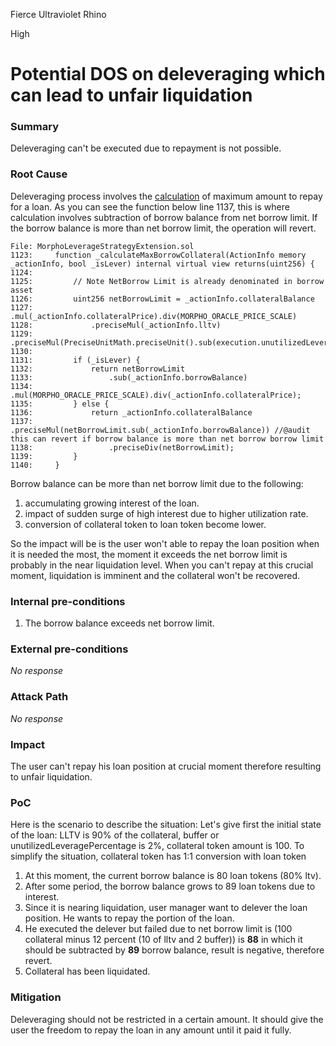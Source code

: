 Fierce Ultraviolet Rhino

High

# Potential DOS on deleveraging which can lead to unfair liquidation

### Summary

Deleveraging can't be executed due to repayment is not possible.

### Root Cause

Deleveraging process involves the [calculation](https://github.com/sherlock-audit/2024-10-morpho-x-index/blob/main/index-coop-smart-contracts/contracts/adapters/MorphoLeverageStrategyExtension.sol#L1134) of maximum amount to repay for a loan. As you can see the function below line 1137, this is where calculation involves subtraction of borrow balance from net borrow limit. If the borrow balance is more than net borrow limit, the operation will revert.

```solidity
File: MorphoLeverageStrategyExtension.sol
1123:     function _calculateMaxBorrowCollateral(ActionInfo memory _actionInfo, bool _isLever) internal virtual view returns(uint256) {
1124: 
1125:         // Note NetBorrow Limit is already denominated in borrow asset
1126:         uint256 netBorrowLimit = _actionInfo.collateralBalance
1127:             .mul(_actionInfo.collateralPrice).div(MORPHO_ORACLE_PRICE_SCALE)
1128:             .preciseMul(_actionInfo.lltv)
1129:             .preciseMul(PreciseUnitMath.preciseUnit().sub(execution.unutilizedLeveragePercentage));
1130: 
1131:         if (_isLever) {
1132:             return netBorrowLimit
1133:                 .sub(_actionInfo.borrowBalance)
1134:                 .mul(MORPHO_ORACLE_PRICE_SCALE).div(_actionInfo.collateralPrice);
1135:         } else {
1136:             return _actionInfo.collateralBalance
1137:                 .preciseMul(netBorrowLimit.sub(_actionInfo.borrowBalance)) //@audit this can revert if borrow balance is more than net borrow borrow limit
1138:                 .preciseDiv(netBorrowLimit);
1139:         }
1140:     }
```

Borrow balance can be more than net borrow limit due to the following:

1. accumulating growing interest of the loan. 
2. impact of sudden surge of high interest due to higher utilization rate.
3. conversion of collateral token to loan token become lower.

So the impact will be is the user won't able to repay the loan position when it is needed the most, the moment it exceeds the net borrow limit is probably in the near liquidation level. When you can't repay at this crucial moment, liquidation is imminent and the collateral won't be recovered.

### Internal pre-conditions

1. The borrow balance exceeds net borrow limit.

### External pre-conditions

_No response_

### Attack Path

_No response_

### Impact

The user can't repay his loan position at crucial moment therefore resulting to unfair liquidation.

### PoC

Here is the scenario to describe the situation: 
Let's give first the initial state of the loan: LLTV is 90% of the collateral, buffer or unutilizedLeveragePercentage is 2%, collateral token amount is 100. To simplify the situation, collateral token has 1:1 conversion with loan token

1. At this moment, the current borrow balance is 80 loan tokens (80% ltv).
2. After some period, the borrow balance grows to 89 loan tokens due to interest.
3.  Since it is nearing liquidation, user manager want to delever the loan position. He wants to repay the portion of the loan.
4. He executed the delever but failed due to net borrow limit is (100 collateral minus 12 percent (10 of lltv and 2 buffer)) is **88** in which it should be subtracted by **89** borrow balance, result is negative, therefore revert.
5. Collateral has been liquidated. 

### Mitigation

Deleveraging should not be restricted in a certain amount. It should give the user the freedom to repay the loan in any amount until it paid it fully.